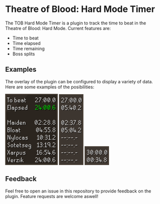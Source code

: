 # Theatre of Blood: Hard Mode Timer
The TOB Hard Mode Timer is a plugin to track the time to beat in the Theatre of Blood: Hard Mode. Current features are:
* Time to beat
* Time elapsed
* Time remaining
* Boss splits

## Examples
The overlay of the plugin can be configured to display a variety of data. Here are some examples of the posibilities:

![Example 1](docs/img/example1.png)
![Example 2](docs/img/example2.png)
![Example 3](docs/img/example3.png)

## Feedback
Feel free to open an issue in this repository to provide feedback on the plugin. Feature requests are welcome aswell!
